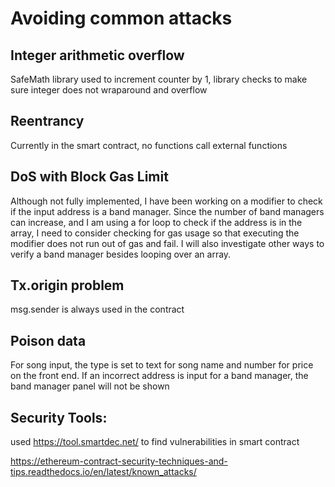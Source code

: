 # Avoiding common attacks

## Integer arithmetic overflow
SafeMath library used to increment counter by 1, library checks to make sure integer does not wraparound and overflow

## Reentrancy
Currently in the smart contract, no functions call external functions

## DoS with Block Gas Limit
Although not fully implemented, I have been working on a modifier to check if the input address is a band manager. Since the number of band managers can increase, and I am using a for loop to check if the address is in the array, I need to consider checking for gas usage so that executing the modifier does not run out of gas and fail. I will also investigate other ways to verify a band manager besides looping over an array.

## Tx.origin problem
msg.sender is always used in the contract


## Poison data
For song input, the type is set to text for song name and number for price on the front end. If an incorrect address is input for a band manager, the band manager panel will not be shown 

## Security Tools: 
used https://tool.smartdec.net/ to find vulnerabilities in smart contract


https://ethereum-contract-security-techniques-and-tips.readthedocs.io/en/latest/known_attacks/

